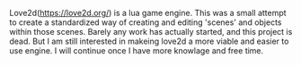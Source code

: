 Love2d(https://love2d.org/) is a lua game engine. 
This was a small attempt to create a standardized way of creating and editing 'scenes' and objects within those scenes.
Barely any work has actually started, and this project is dead. But I am still interested in makeing love2d a more viable and easier to use engine. I will continue once I have more knowlage and free time. 
